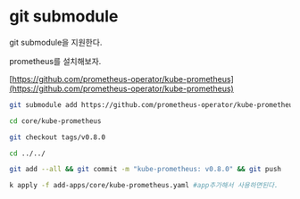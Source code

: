 # git submodule

git submodule을 지원한다.

prometheus를 설치해보자.

[https://github.com/prometheus-operator/kube-prometheus](https://github.com/prometheus-operator/kube-prometheus)

```bash
git submodule add https://github.com/prometheus-operator/kube-prometheus.git core/kube-prometheus

cd core/kube-prometheus

git checkout tags/v0.8.0

cd ../../

git add --all && git commit -m "kube-prometheus: v0.8.0" && git push

k apply -f add-apps/core/kube-prometheus.yaml #app추가해서 사용하면된다.
```

